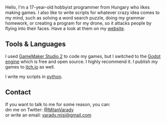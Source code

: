 Hello, I'm a 17-year-old hobbyist programmer from Hungary who likes making games. 
I also like to write scripts for whatever crazy idea comes to my mind, such as solving a word search puzzle, 
doing my grammar homework, or creating a program for my drone, so it attacks people by flying into their faces.
Have a look at them on my [website](https://aerolite.dev/).

## Tools & Languages

I used [GameMaker Studio 2](https://yoyogames.com) to code my games, 
but I switched to the [Godot engine](https://godotengine.org/) which is free and open source. I highly recommend it. 
I publish my games to [itch.io](https://milanvarady.itch.io/) as well.

I write my scripts in [python](https://python.org/).

## Contact

If you want to talk to me for some reason, you can:  
dm me on Twitter: [@MilanVarady](https://twitter.com/MilanVarady)  
or write an email: [varady.misi@gmail.com](mailto:varady.misi@gmail.com)
